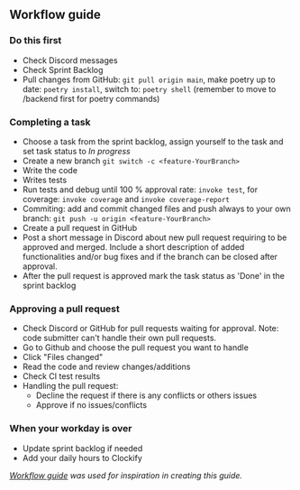 ## Workflow guide


### Do this first
* Check Discord messages
* Check Sprint Backlog
* Pull changes from GitHub: `git pull origin main`, make poetry up to date: `poetry install`, switch to: `poetry shell` (remember to move to /backend first for poetry commands)
  
### Completing a task
* Choose a task from the sprint backlog, assign yourself to the task and set task status to _In progress_
* Create a new branch `git switch -c <feature-YourBranch>`
* Write the code
* Writes tests
* Run tests and debug until 100 % approval rate: `invoke test`, for coverage: `invoke coverage` and `invoke coverage-report`
* Commiting: add and commit changed files and push always to your own branch: `git push -u origin <feature-YourBranch>`
* Create a pull request in GitHub
* Post a short message in Discord about new pull request requiring to be approved and merged. Include a short description of added functionalities and/or bug fixes and if the branch can be closed after approval.
* After the pull request is approved mark the task status as 'Done' in the sprint backlog

### Approving a pull request
* Check Discord or GitHub for pull requests waiting for approval. Note: code submitter can't handle their own pull requests.
* Go to Github and choose the pull request you want to handle
* Click "Files changed"
* Read the code and review changes/additions
* Check CI test results
* Handling the pull request:
   * Decline the request if there is any conflicts or others issues
   * Approve if no issues/conflicts

### When your workday is over
* Update sprint backlog if needed
* Add your daily hours to Clockify


*[Workflow guide](https://github.com/piryopt/pienryhmien-optimointi/blob/main/documentation/workflow_guide.md) was used for inspiration in creating this guide.*
